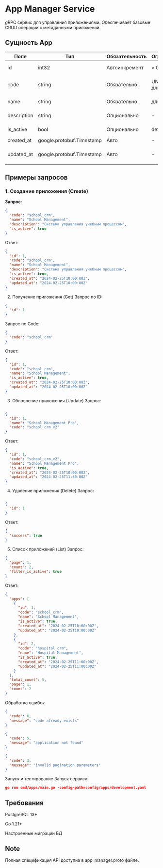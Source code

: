 # App Manager Service

gRPC сервис для управления приложениями. Обеспечивает базовые CRUD операции с метаданными приложений.

## Сущность App

| Поле          | Тип                  | Обязательность | Ограничения               | Описание                          |
|---------------|----------------------|----------------|---------------------------|-----------------------------------|
| id            | int32                | Автоинкремент  | > 0                       | Уникальный идентификатор          |
| code          | string               | Обязательно    | UNIQUE, длина ≤ 50        | Человеко-читаемый идентификатор   |
| name          | string               | Обязательно    | длина ≤ 250               | Название приложения               |
| description   | string               | Опционально    | -                         | Описание функционала              |
| is_active     | bool                 | Опционально    | default=true              | Флаг активности                   |
| created_at    | google.protobuf.Timestamp | Авто        | -                         | Дата создания                     |
| updated_at    | google.protobuf.Timestamp | Авто        | -                         | Дата последнего обновления        |

## Примеры запросов

### 1. Создание приложения (Create)
**Запрос**:
```json
{
  "code": "school_crm",
  "name": "School Management",
  "description": "Система управления учебным процессом",
  "is_active": true
}
```
Ответ:
```json
{
  "id": 1,
  "code": "school_crm",
  "name": "School Management",
  "description": "Система управления учебным процессом",
  "is_active": true,
  "created_at": "2024-02-25T10:00:00Z",
  "updated_at": "2024-02-25T10:00:00Z"
}
```
2. Получение приложения (Get)
Запрос по ID:

```json
{
  "id": 1
}
```
Запрос по Code:
```json
{
  "code": "school_crm"
}
```
Ответ:

```json
{
  "id": 1,
  "code": "school_crm",
  "name": "School Management",
  "is_active": true,
  "created_at": "2024-02-25T10:00:00Z",
  "updated_at": "2024-02-25T10:00:00Z"
}
```
3. Обновление приложения (Update)
Запрос:
```json

{
  "id": 1,
  "name": "School Management Pro",
  "code": "school_crm_v2"
}
```
Ответ:

```json
{
  "id": 1,
  "code": "school_crm_v2",
  "name": "School Management Pro",
  "is_active": true,
  "created_at": "2024-02-25T10:00:00Z",
  "updated_at": "2024-02-25T11:30:00Z"
}
```
4. Удаление приложения (Delete)
Запрос:
```json

{
  "id": 1
}
```
Ответ:

```json
{
  "success": true
}
```
5. Список приложений (List)
Запрос:

```json
{
  "page": 1,
  "count": 2,
  "filter_is_active": true
}
```
Ответ:

```json
{
  "apps": [
    {
      "id": 1,
      "code": "school_crm",
      "name": "School Management",
      "is_active": true,
      "created_at": "2024-02-25T10:00:00Z",
      "updated_at": "2024-02-25T10:00:00Z"
    },
    {
      "id": 2,
      "code": "hospital_crm",
      "name": "Hospital Management",
      "is_active": true,
      "created_at": "2024-02-25T11:00:00Z",
      "updated_at": "2024-02-25T11:00:00Z"
    }
  ],
  "total_count": 5,
  "page": 1,
  "count": 2
}
```
Обработка ошибок
```json
{
  "code": 6,
  "message": "code already exists"
}
```
```json
{
  "code": 5,
  "message": "application not found"
}
```
```json
{
  "code": 3,
  "message": "invalid pagination parameters"
}
```
Запуск и тестирование
Запуск сервиса:

```json
go run cmd/apps/main.go -config-path=config/apps/development.yaml
```


## Требования

PostgreSQL 13+

Go 1.21+

Настроенные миграции БД

## Note
Полная спецификация API доступна в app_manager.proto файле.